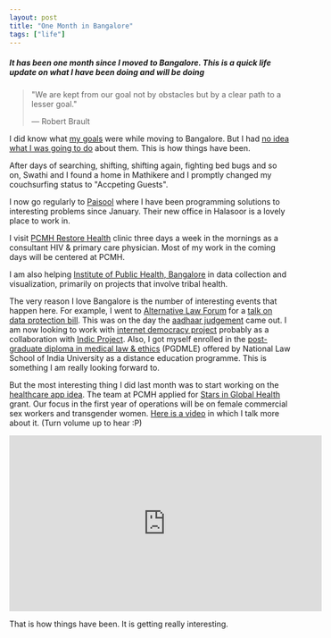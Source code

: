 ```yaml
---
layout: post
title: "One Month in Bangalore"
tags: ["life"]
---
```

##### It has been one month since I moved to Bangalore. This is a quick life update on what I have been doing and will be doing #####


> "We are kept from our goal not by obstacles but by a clear path to a lesser goal."
>
> ― Robert Brault

I did know what [my goals](https://blog.learnlearn.in/2018/08/what-next.html) were while moving to Bangalore. But I had [no idea what I was going to do](https://blog.learnlearn.in/2018/09/bridges-bridges-everywhere.html) about them. This is how things have been.

After days of searching, shifting, shifting again, fighting bed bugs and so on, Swathi and I found a home in Mathikere and I promptly changed my couchsurfing status to "Accpeting Guests".

I now go regularly to [Paisool](https://paisool.com/) where I have been programming solutions to interesting problems since January. Their new office in Halasoor is a lovely place to work in.

I visit [PCMH Restore Health](https://www.pcmhrestorehealth.com/) clinic three days a week in the mornings as a consultant HIV & primary care physician. Most of my work in the coming days will be centered at PCMH.

I am also helping [Institute of Public Health, Bangalore](http://iphindia.org/) in data collection and visualization, primarily on projects that involve tribal health.

The very reason I love Bangalore is the number of interesting events that happen here. For example, I went to [Alternative Law Forum](http://altlawforum.org/) for a [talk on data protection bill](https://twitter.com/vinaysreeni/status/1044131943749566464). This was on the day the [aadhaar judgement](https://blog.learnlearn.in/2018/09/understanding-aadhaar-unconstitutionality.html) came out. I am now looking to work with [internet democracy project](https://internetdemocracy.in/) probably as a collaboration with [Indic Project](http://indicproject.org/). Also, I got myself enrolled in the [post-graduate diploma in medical law & ethics](http://ded.nls.ac.in/post-graduate-diploma-in-medical-law-ethics/) (PGDMLE) offered by National Law School of India University as a distance education programme. This is something I am really looking forward to.

But the most interesting thing I did last month was to start working on the [healthcare app idea](https://mbbshacker.blogspot.com/2018/09/app-based-healthcare-delivery.html). The team at PCMH applied for [Stars in Global Health](http://www.grandchallenges.ca/programs/stars-in-global-health/) grant. Our focus in the first year of operations will be on female commercial sex workers and transgender women. [Here is a video](https://youtu.be/FNxbXp7o4q4) in which I talk more about it. (Turn volume up to hear :P)

<iframe width="560" height="315" src="https://www.youtube.com/embed/FNxbXp7o4q4?rel=0" frameborder="0" allow="autoplay; encrypted-media" allowfullscreen></iframe>

That is how things have been. It is getting really interesting.

